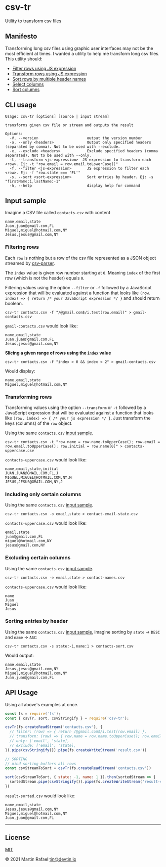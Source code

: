 # csv-tr

Utility to transform csv files

## Manifesto

Transforming long csv files using graphic user interfaces may not be the most efficient at times. I wanted a utility to
help me transform long csv files. This utility should:

- [Filter rows using JS expression](#filtering-rows)
- [Transform rows using JS expression](#transforming-rows)
- [Sort rows by multiple header names](#sorting-rows-by-header)
- [Select columns](#including-only-certain-headers)
- [Sort columns](#including-only-certain-headers)

## CLI usage

```text
Usage: csv-tr [options] [source | input stream]

transforms given csv file or stream and outputs the result

Options:
  -V, --version                      output the version number
  -o, --only <headers>               Output only specified headers (separated by comma). Not to be used with --exclude.
  -e, --exclude <headers>            Exclude specified headers (comma separated). Not to be used with --only.
  -t, --transform <js-expression>  JS expression to transform each <row>. Ej: -t "row.email = row.email.toLowerCase()"
  -f, --filter <js-expression>       JS expression to filter each <row>. Ej: -f "row.state === 'FL'"
  -s, --sort <sort-expression>       Sort entries by header. Ej: -s "firstName:1,lastName:-1"
  -h, --help                         display help for command
```

## Input sample
Imagine a CSV file called `contacts.csv` with content

```csv
name,email,state
Juan,juan@gmail.com,FL
Miguel,miguel@hotmail.com,NY
Jesus,jesus@gmail.com,NY
```

### Filtering rows

Each `row` is nothing but a row of the csv file represented as a JSON object streamed by
<a href="https://github.com/mafintosh/csv-parser" target="_blank">csv-parser</a>.

The `index` value is given row number starting at `0`. Meaning `index` of the first row (which is not the header)
equals `0`. 

Filtering values using the option `--filter` or `-f` followed by a JavaScript expression that will be evaluated
against a function that looks like `(row, index) => { return /* your JavaScript expression */ }` and should return
boolean.

```shell
csv-tr contacts.csv -f "/@gmail.com$/i.test(row.email)" > gmail-contacts.csv
```

`gmail-contacts.csv` would look like:

```csv
name,email,state
Juan,juan@gmail.com,FL
Jesus,jesus@gmail.com,NY
```

**Slicing a given range of rows using the `index` value**

```shell
csv-tr contacts.csv -f "index > 0 && index < 2" > gmail-contacts.csv
```

Would display:

```csv
name,email,state
Miguel,miguel@hotmail.com,NY
```

### Transforming rows

Transforming values using the option `--transform` or `-t` followed by a JavaScript expression that will be evaluated
against a function that looks like `(row, index) => { /* your js expression */ }`. Just transform the keys (columns) of
the `row` object.

Using the same `contacts.csv` [input sample](#input-sample).

```shell
csv-tr contacts.csv -t "row.name = row.name.toUpperCase(); row.email = row.email.toUpperCase(); row.initial = row.name[0]" > contacts-uppercase.csv
```

`contacts-uppercase.csv` would look like:

```csv
name,email,state,initial
JUAN,JUAN@GMAIL.COM,FL,J
MIGUEL,MIGUEL@HOTMAIL.COM,NY,M
JESUS,JESUS@GMAIL.COM,NY,J
```

### Including only certain columns 

Using the same `contacts.csv` [input sample](#input-sample).

```shell
csv-tr contacts.csv -o email,state > contact-email-state.csv
```

`contacts-uppercase.csv` would look like:

```csv
email,state
juan@gmail.com,FL
miguel@hotmail.com,NY
jesus@gmail.com,NY
```

### Excluding certain columns

Using the same `contacts.csv` [input sample](#input-sample).

```shell
csv-tr contacts.csv -e email,state > contact-names.csv
```

`contacts-uppercase.csv` would look like:

```csv
name
Juan
Miguel
Jesus
```

### Sorting entries by header

Using the same `contacts.csv` [input sample](#input-sample), imagine sorting by `state` -> `DESC` and `name` -> `ASC`:

```shell
csv-tr contacts.csv -s state:-1,name:1 > contacts-sort.csv
```
Would output:

```csv
name,email,state
Jesus,jesus@gmail.com,NY
Miguel,miguel@hotmail.com,NY
Juan,juan@gmail.com,FL
```

## API Usage

Using all above's examples at once.

```js
const fs = require('fs');
const { csvTr, sort, csvStringify } = require('csv-tr');

csvTr(fs.createReadStream('contacts.csv'), {
  // filter: (row) => { return /@gmail.com$/i.test(row.email) },
  // transform: (row) => { row.name = row.name.toUpperCase(); row.email = row.email.toUpperCase(); return row },
  // only: ['email', 'state],
  // exclude: ['email', 'state],
}).pipe(csvStringify()).pipe(fs.createWriteStream('result.csv'))

// SORTING
// mind sorting buffers all rows
const csvStreamToSort = csvTr(fs.createReadStream('contacts.csv'))

sort(csvStreamToSort, { state: -1, name: 1 }).then(sortedStream => {
  sortedStream.pipe(csvStringify()).pipe(fs.createWriteStream('result-sorted.csv'))
})
```

`result-sorted.csv` would look like:

```csv
name,email,state
Jesus,jesus@gmail.com,NY
Miguel,miguel@hotmail.com,NY
Juan,juan@gmail.com,FL
```

* * *

## License

[MIT](https://opensource.org/licenses/MIT)

&copy; 2021 Martin Rafael <tin@devtin.io>
